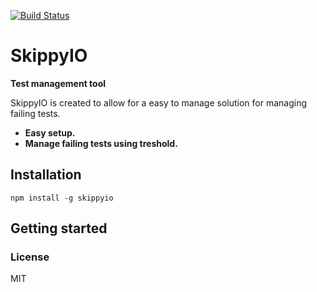 [![Build Status](https://travis-ci.org/erwinheitzman/skippyio.svg?branch=master)](https://travis-ci.org/erwinheitzman/skippyio)

SkippyIO
===========

**Test management tool**

SkippyIO is created to allow for a easy to manage solution for managing failing tests.

- **Easy setup.**
- **Manage failing tests using treshold.**

## Installation

```shell
npm install -g skippyio
```

## Getting started


### License

MIT
